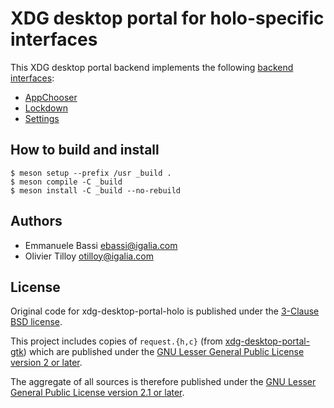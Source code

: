 # XDG desktop portal for holo-specific interfaces

This XDG desktop portal backend implements the following [backend interfaces](https://flatpak.github.io/xdg-desktop-portal/docs/impl-dbus-interfaces.html):

* [AppChooser](https://flatpak.github.io/xdg-desktop-portal/docs/doc-org.freedesktop.impl.portal.AppChooser.html)
* [Lockdown](https://flatpak.github.io/xdg-desktop-portal/docs/doc-org.freedesktop.impl.portal.Lockdown.html)
* [Settings](https://flatpak.github.io/xdg-desktop-portal/docs/doc-org.freedesktop.impl.portal.Settings.html)

## How to build and install

```shell
$ meson setup --prefix /usr _build .
$ meson compile -C _build
$ meson install -C _build --no-rebuild
```

## Authors

* Emmanuele Bassi <ebassi@igalia.com>
* Olivier Tilloy <otilloy@igalia.com>

## License

Original code for xdg-desktop-portal-holo is published under the [3-Clause BSD license](LICENSES/BSD-3-Clause.txt).

This project includes copies of `request.{h,c}` (from [xdg-desktop-portal-gtk](https://github.com/flatpak/xdg-desktop-portal-gtk)) which are published under the [GNU Lesser General Public License version 2 or later](LICENSES/LGPL-2.1-or-later.txt).

The aggregate of all sources is therefore published under the [GNU Lesser General Public License version 2.1 or later](LICENSES/LGPL-2.1-or-later.txt).

